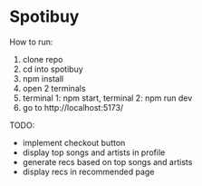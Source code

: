 # Spotibuy

How to run:

1. clone repo
2. cd into spotibuy
3. npm install
4. open 2 terminals
5. terminal 1: npm start, terminal 2: npm run dev
6. go to http://localhost:5173/

TODO:

- implement checkout button
- display top songs and artists in profile
- generate recs based on top songs and artists
- display recs in recommended page
